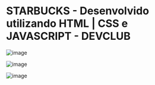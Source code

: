 # STARBUCKS - Desenvolvido utilizando HTML | CSS e JAVASCRIPT - DEVCLUB


![image](https://github.com/WallFerreira/STARBUCKS/assets/47425983/bfc27c15-a21b-463d-aa7c-2fb5a82171d8)

![image](https://github.com/WallFerreira/STARBUCKS/assets/47425983/cc1ee308-c90a-4516-b000-be015c8e58e5)

![image](https://github.com/WallFerreira/STARBUCKS/assets/47425983/9dd38dae-b85d-4425-b0dd-f6268a74978e)
